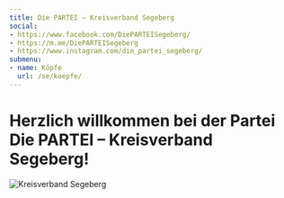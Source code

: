 ```yaml
---
title: Die PARTEI – Kreisverband Segeberg
social:
- https://www.facebook.com/DiePARTEISegeberg/
- https://m.me/DiePARTEISegeberg
- https://www.instagram.com/die_partei_segeberg/
submenu:
- name: Köpfe
  url: /se/koepfe/
---
```


# Herzlich willkommen bei der Partei Die PARTEI &ndash; Kreisverband Segeberg!

![Kreisverband Segeberg](/se/header.jpg "Kreisverband Segeberg")
